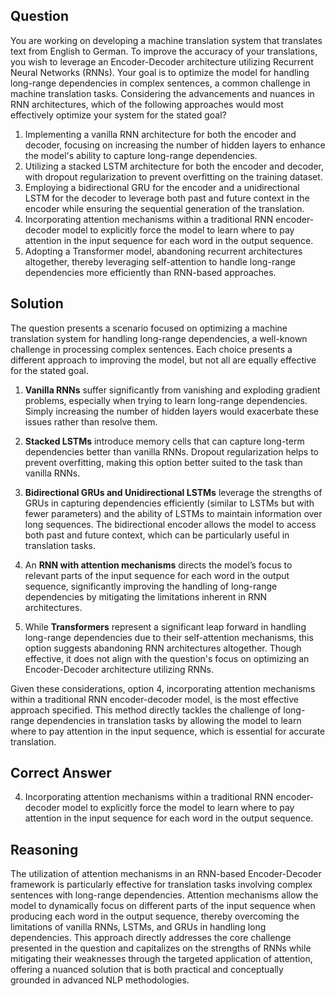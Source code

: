 ## Question
You are working on developing a machine translation system that translates text from English to German. To improve the accuracy of your translations, you wish to leverage an Encoder-Decoder architecture utilizing Recurrent Neural Networks (RNNs). Your goal is to optimize the model for handling long-range dependencies in complex sentences, a common challenge in machine translation tasks. Considering the advancements and nuances in RNN architectures, which of the following approaches would most effectively optimize your system for the stated goal?

1. Implementing a vanilla RNN architecture for both the encoder and decoder, focusing on increasing the number of hidden layers to enhance the model's ability to capture long-range dependencies.
2. Utilizing a stacked LSTM architecture for both the encoder and decoder, with dropout regularization to prevent overfitting on the training dataset.
3. Employing a bidirectional GRU for the encoder and a unidirectional LSTM for the decoder to leverage both past and future context in the encoder while ensuring the sequential generation of the translation.
4. Incorporating attention mechanisms within a traditional RNN encoder-decoder model to explicitly force the model to learn where to pay attention in the input sequence for each word in the output sequence.
5. Adopting a Transformer model, abandoning recurrent architectures altogether, thereby leveraging self-attention to handle long-range dependencies more efficiently than RNN-based approaches.

## Solution

The question presents a scenario focused on optimizing a machine translation system for handling long-range dependencies, a well-known challenge in processing complex sentences. Each choice presents a different approach to improving the model, but not all are equally effective for the stated goal. 

1. **Vanilla RNNs** suffer significantly from vanishing and exploding gradient problems, especially when trying to learn long-range dependencies. Simply increasing the number of hidden layers would exacerbate these issues rather than resolve them.
   
2. **Stacked LSTMs** introduce memory cells that can capture long-term dependencies better than vanilla RNNs. Dropout regularization helps to prevent overfitting, making this option better suited to the task than vanilla RNNs.
   
3. **Bidirectional GRUs and Unidirectional LSTMs** leverage the strengths of GRUs in capturing dependencies efficiently (similar to LSTMs but with fewer parameters) and the ability of LSTMs to maintain information over long sequences. The bidirectional encoder allows the model to access both past and future context, which can be particularly useful in translation tasks.
   
4. An **RNN with attention mechanisms** directs the model’s focus to relevant parts of the input sequence for each word in the output sequence, significantly improving the handling of long-range dependencies by mitigating the limitations inherent in RNN architectures.

5. While **Transformers** represent a significant leap forward in handling long-range dependencies due to their self-attention mechanisms, this option suggests abandoning RNN architectures altogether. Though effective, it does not align with the question's focus on optimizing an Encoder-Decoder architecture utilizing RNNs.

Given these considerations, option 4, incorporating attention mechanisms within a traditional RNN encoder-decoder model, is the most effective approach specified. This method directly tackles the challenge of long-range dependencies in translation tasks by allowing the model to learn where to pay attention in the input sequence, which is essential for accurate translation.

## Correct Answer

4. Incorporating attention mechanisms within a traditional RNN encoder-decoder model to explicitly force the model to learn where to pay attention in the input sequence for each word in the output sequence.

## Reasoning

The utilization of attention mechanisms in an RNN-based Encoder-Decoder framework is particularly effective for translation tasks involving complex sentences with long-range dependencies. Attention mechanisms allow the model to dynamically focus on different parts of the input sequence when producing each word in the output sequence, thereby overcoming the limitations of vanilla RNNs, LSTMs, and GRUs in handling long dependencies. This approach directly addresses the core challenge presented in the question and capitalizes on the strengths of RNNs while mitigating their weaknesses through the targeted application of attention, offering a nuanced solution that is both practical and conceptually grounded in advanced NLP methodologies.